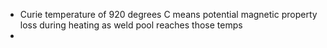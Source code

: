 - Curie temperature of 920 degrees C means potential magnetic property loss during heating as weld pool reaches those temps
-